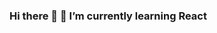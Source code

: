 ### Hi there 👋  🌱 I’m currently learning React

<p align="left"> <a href="https://developer.mozilla.org/en-US/docs/Web/JavaScript" target="_blank"></a></p>

<!--
**griseldae903/griseldae903** is a ✨ _special_ ✨ repository because its `README.md` (this file) appears on your GitHub profile.

Here are some ideas to get you started:

- 🔭 I’m currently working on ...
- 🌱 I’m currently learning ...
- 👯 I’m looking to collaborate on ...
- 🤔 I’m looking for help with ...
- 💬 Ask me about ...
- 📫 How to reach me: ...
- 😄 Pronouns: ...
- ⚡ Fun fact: ...
-->
